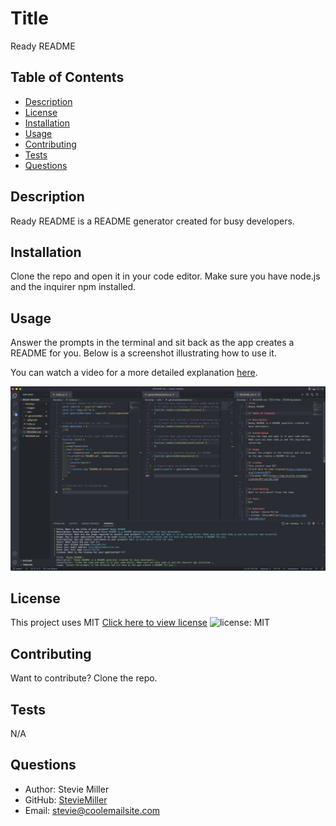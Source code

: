 # Title 
  Ready README

  ## Table of Contents 
  - [Description](#description)
  - [License](#license)
  - [Installation](#installation)
  - [Usage](#usage)
  - [Contributing](#contributing)
  - [Tests](#test)
  - [Questions](#questions)

  ## Description 
  Ready README is a README generator created for busy developers.

  ## Installation
  Clone the repo and open it in your code editor. Make sure you have node.js and the inquirer npm installed.

  ## Usage
  Answer the prompts in the terminal and sit back as the app creates a README for you. Below is a screenshot illustrating how to use it. 

  You can watch a video for a more detailed explanation [here](https://watch.screencastify.com/v/Iljlrkom6FWOduA4rYPt).
  
  ![Screenshot](Develop/images/screenshot.png)

  ## License
  This project uses MIT
  [Click here to view license](https://opensource.org/licenses/MIT)
  ![license: MIT](https://img.shields.io/badge/License-MIT-yellow.svg)


  ## Contributing
  Want to contribute? Clone the repo.

  ## Tests
  N/A

  ## Questions
  - Author: Stevie Miller
  - GitHub: [StevieMiller](https://github.com/StevieMiller)
  - Email: stevie@coolemailsite.com